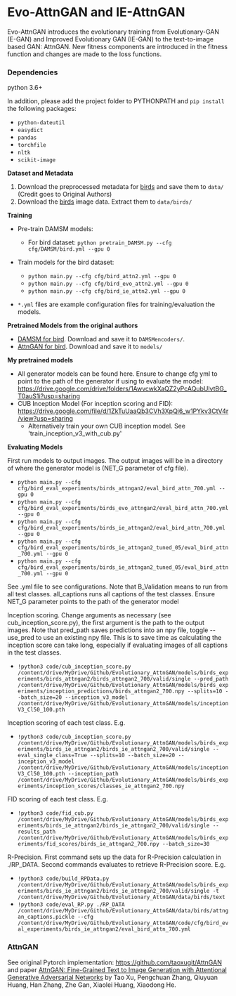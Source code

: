 # Evo-AttnGAN and IE-AttnGAN

Evo-AttnGAN introduces the evolutionary training from Evolutionary-GAN (E-GAN) and Improved Evolutionary GAN
(IE-GAN) to the text-to-image based GAN: AttnGAN. New fitness components are introduced in the fitness function 
and changes are made to the loss functions.

### Dependencies
python 3.6+

In addition, please add the project folder to PYTHONPATH and `pip install` the following packages:
- `python-dateutil`
- `easydict`
- `pandas`
- `torchfile`
- `nltk`
- `scikit-image`


**Dataset and Metadata**

1. Download the preprocessed metadata for [birds](https://drive.google.com/open?id=1O_LtUP9sch09QH3s_EBAgLEctBQ5JBSJ) and save them to `data/` (Credit goes to Original Authors)
2. Download the [birds](http://www.vision.caltech.edu/visipedia/CUB-200-2011.html) image data. Extract them to `data/birds/`


**Training**
- Pre-train DAMSM models:
  - For bird dataset: `python pretrain_DAMSM.py --cfg cfg/DAMSM/bird.yml --gpu 0` 

- Train models for the bird dataset:
  - `python main.py --cfg cfg/bird_attn2.yml --gpu 0`
  - `python main.py --cfg cfg/bird_evo_attn2.yml --gpu 0`
  - `python main.py --cfg cfg/bird_ie_attn2.yml --gpu 0`

- `*.yml` files are example configuration files for training/evaluation the models.


**Pretrained Models from the original authors**
- [DAMSM for bird](https://drive.google.com/open?id=1GNUKjVeyWYBJ8hEU-yrfYQpDOkxEyP3V). Download and save it to `DAMSMencoders/`. 
- [AttnGAN for bird](https://drive.google.com/open?id=1lqNG75suOuR_8gjoEPYNp8VyT_ufPPig). Download and save it to `models/`

**My pretrained models**
- All generator models can be found here. Ensure to change cfg yml to point to the path of the generator 
if using to evaluate the model: https://drive.google.com/drive/folders/1AwvcwkXaQZ2yPcAQubUlvtBG_T0auS1i?usp=sharing
- CUB Inception Model (For inception scoring and FID): https://drive.google.com/file/d/1ZkTuUaaQb3CVh3XpQi6_w1PYkv3CtV4r/view?usp=sharing
  - Alternatively train your own CUB inception model. See 'train_inception_v3_with_cub.py'

**Evaluating Models**


First run models to output images. The output images will be in a directory of where the generator model is (NET_G parameter of cfg file).
  - `python main.py --cfg cfg/bird_eval_experiments/birds_attngan2/eval_bird_attn_700.yml --gpu 0`
  - `python main.py --cfg cfg/bird_eval_experiments/birds_evo_attngan2/eval_bird_attn_700.yml --gpu 0`
  - `python main.py --cfg cfg/bird_eval_experiments/birds_ie_attngan2/eval_bird_attn_700.yml --gpu 0`
  - `python main.py --cfg cfg/bird_eval_experiments/birds_ie_attngan2_tuned_05/eval_bird_attn_700.yml --gpu 0`
  - `python main.py --cfg cfg/bird_eval_experiments/birds_ie_attngan2_tuned_05/eval_bird_attn_700.yml --gpu 0`

See .yml file to see configurations. Note that B_Validation means to run from all test classes. all_captions runs all captions of the test classes.
Ensure NET_G parameter points to the path of the generator model

Inception scoring. Change arguments as necessary (see cub_inception_score.py), the first argument is the path to the output images. Note that pred_path saves predictions into an npy file, toggle --use_pred to use an existing npy file. This is to save time as
calculating the inception score can take long, especially if evaluating images of all captions in the test classes.
- `!python3 code/cub_inception_score.py /content/drive/MyDrive/Github/Evolutionary_AttnGAN/models/birds_experiments/birds_attngan2/birds_attngan2_700/valid/single --pred_path /content/drive/MyDrive/Github/Evolutionary_AttnGAN/models/birds_experiments/inception_predictions/birds_attngan2_700.npy --splits=10 --batch_size=20 --inception_v3_model /content/drive/MyDrive/Github/Evolutionary_AttnGAN/models/inceptionV3_Cl50_100.pth`

Inception scoring of each test class. E.g.
- `!python3 code/cub_inception_score.py /content/drive/MyDrive/Github/Evolutionary_AttnGAN/models/birds_experiments/birds_ie_attngan2/birds_ie_attngan2_700/valid/single --eval_single_class=True --splits=10 --batch_size=20 --inception_v3_model /content/drive/MyDrive/Github/Evolutionary_AttnGAN/models/inceptionV3_Cl50_100.pth --inception_path /content/drive/MyDrive/Github/Evolutionary_AttnGAN/models/birds_experiments/inception_scores/classes_ie_attngan2_700.npy`

FID scoring of each test class. E.g.
- `!python3 code/fid_cub.py /content/drive/MyDrive/Github/Evolutionary_AttnGAN/models/birds_experiments/birds_ie_attngan2/birds_ie_attngan2_700/valid/single --results_path /content/drive/MyDrive/Github/Evolutionary_AttnGAN/models/birds_experiments/fid_scores/birds_ie_attngan2_700.npy --batch_size=30`

R-Precision. First command sets up the data for R-Precision calculation in ./RP_DATA. Second commands evaluates to retrieve R-Precision score. E.g.
- `!python3 code/build_RPData.py /content/drive/MyDrive/Github/Evolutionary_AttnGAN/models/birds_experiments/birds_ie_attngan2/birds_ie_attngan2_700/valid/single -t /content/drive/MyDrive/Github/Evolutionary_AttnGAN/data/birds/text`
- `!python3 code/eval_RP.py ./RP_DATA  /content/drive/MyDrive/Github/Evolutionary_AttnGAN/data/birds/attngan_captions.pickle --cfg /content/drive/MyDrive/Github/Evolutionary_AttnGAN/code/cfg/bird_eval_experiments/birds_ie_attngan2/eval_bird_attn_700.yml`


### AttnGAN
See original Pytorch implementation: https://github.com/taoxugit/AttnGAN
and paper [AttnGAN: Fine-Grained Text to Image Generation
with Attentional Generative Adversarial Networks](http://openaccess.thecvf.com/content_cvpr_2018/papers/Xu_AttnGAN_Fine-Grained_Text_CVPR_2018_paper.pdf) by Tao Xu, Pengchuan Zhang, Qiuyuan Huang, Han Zhang, Zhe Gan, Xiaolei Huang, Xiaodong He.



